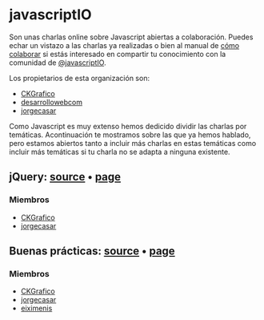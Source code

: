 javascriptIO
============

Son unas charlas online sobre Javascript abiertas a colaboración. Puedes echar un vistazo a las charlas ya realizadas o bien al manual de [cómo colaborar](https://Como-Colaborar.github.com/JavascriptIO/) si estás interesado en compartir tu conocimiento con la comunidad de [@javascriptIO](https://twitter.com/javascriptio).

Los propietarios de esta organización son:
* [CKGrafico](https://github.com/CKGrafico)
* [desarrollowebcom](https://github.com/CKGrafico)
* [jorgecasar](https://github.com/jorgecasar)

Como Javascript es muy extenso hemos dedicido dividir las charlas por temáticas. Acontinuación te mostramos sobre las que ya hemos hablado, pero estamos abiertos tanto a incluir más charlas en estas temáticas como incluir más temáticas si tu charla no se adapta a ninguna existente.

## jQuery: [source](http://github.com/JavascriptIO/jQuery) • [page](http://JavascriptIO.github.io/jQuery)
### Miembros
* [CKGrafico](https://github.com/CKGrafico)
* [jorgecasar](https://github.com/jorgecasar)

## Buenas prácticas: [source](http://github.com/JavascriptIO/Buenas-Practicas) • [page](http://JavascriptIO.github.com/Buenas-Practicas)
### Miembros
* [CKGrafico](https://github.com/CKGrafico)
* [jorgecasar](https://github.com/jorgecasar)
* [eiximenis](https://github.com/eiximenis)
